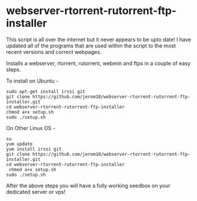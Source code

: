 webserver-rtorrent-rutorrent-ftp-installer
==========================================

This script is all over the internet but it never appears to be upto date! I have updated all of the programs that are used within the script to the most recent versions and correct webpages.


Installs a webserver, rtorrent, rutorrent, webmin and ftps in a couple of easy steps.

To install on Ubuntu - 

    sudo apt-get install irssi git
    git clone https://github.com/jerom18/webserver-rtorrent-rutorrent-ftp-installer.git
    cd webserver-rtorrent-rutorrent-ftp-installer
    chmod a+x setup.sh
    sudo ./setup.sh

On Other Linux OS - 

    su
    yum update
    yum install irssi git
    git clone https://github.com/jerom18/webserver-rtorrent-rutorrent-ftp-installer.git
    cd webserver-rtorrent-rutorrent-ftp-installer
     chmod a+x setup.sh
    sudo ./setup.sh

After the above steps you will have a fully working seedbox on your dedicated server or vps!

